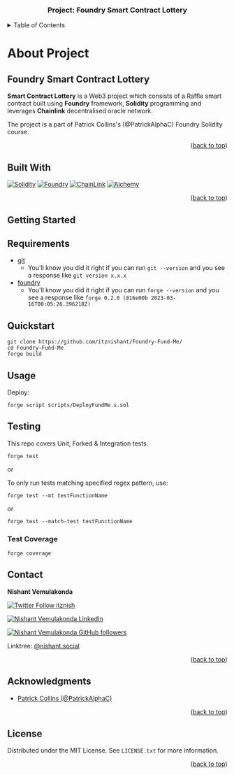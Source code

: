 <a name="readme-top"></a>

<!-- PROJECT INFO -->
<br />
<div>
  <h3 align="center">Project: Foundry Smart Contract Lottery </h3>
</div>

<details>
  <summary>Table of Contents</summary>
  <ol>
    <li>
      <a href="#about-project">About Project</a>
      <ul>
        <li><a href="#built-with">Built With</a></li>
      </ul>
    </li>
    <li>
      <a href="#getting-started">Getting Started</a>
      <ul>
        <li><a href="#requirements">Requirements</a></li>
      </ul>
    </li>
    <li><a href="#quickstart">Quickstart</a></li>
    <li><a href="#usage">Usage</a></li>
    <li><a href="#testing">Testing</a></li>
    <li><a href="#contact">Contact</a></li>
    <li><a href="#acknowledgments">Acknowledgments</a></li>
    <li><a href="#license">License</a></li>
  </ol>
</details>


<!-- ABOUT -->
# About Project

## Foundry Smart Contract Lottery 

**Smart Contract Lottery**  is a Web3 project which consists of a Raffle smart contract built using  **Foundry** framework,  **Solidity** programming and leverages **Chainlink** decentralised oracle network.

The project is a part of Patrick Collins's (@PatrickAlphaC) Foundry Solidity course.

<p align="right">(<a href="#readme-top">back to top</a>)</p>


## Built With

[![Solidity][soliditylang]][solidity-url]
[![Foundry][getfoundry]][foundry-url]
[![ChainLink][chain.link]][chainlink-url]
[![Alchemy][alchemy.com]][alchemy-url]

<p align="right">(<a href="#readme-top">back to top</a>)</p>


## Getting Started

## Requirements

- [git](https://git-scm.com/book/en/v2/Getting-Started-Installing-Git)
  - You'll know you did it right if you can run `git --version` and you see a response like `git version x.x.x`
- [foundry](https://getfoundry.sh/)
  - You'll know you did it right if you can run `forge --version` and you see a response like `forge 0.2.0 (816e00b 2023-03-16T00:05:26.396218Z)`

## Quickstart

```
git clone https://github.com/itznishant/Foundry-Fund-Me/
cd Foundry-Fund-Me
forge build
```

## Usage

Deploy:

```
forge script scripts/DeployFundMe.s.sol
```


## Testing

This repo covers Unit, Forked & Integration tests. 


```
forge test
```

or 


To only run tests matching specified regex pattern, use:

```
forge test --mt testFunctionName 
```
or
```
forge test --match-test testFunctionName
```

### Test Coverage

```
forge coverage
```

## Contact

**Nishant Vemulakonda**

[![Twitter Follow itznish](https://img.shields.io/twitter/follow/itznish?style=for-the-badge&logo=twitter&logoColor=white&labelColor=1DA1F2&color=1DA1F2)](https://twitter.com/itznish)

[![Nishant Vemulakonda LinkedIn](https://img.shields.io/badge/LinkedIn-0077B5?style=for-the-badge&logo=linkedin&logoColor=white)](https://in.linkedin.com/in/nishant-vemulakonda)

[![Nishant Vemulakonda GitHub followers](https://img.shields.io/github/followers/itznishant?label=GITHUB&style=for-the-badge&logo=github&logoColor=white&labelColor=black&color=blue)](https://github.com/itznishant/)

Linktree: [@nishant.social](https://linktr.ee/nishant.social)

<p align="right">(<a href="#readme-top">back to top</a>)</p>


## Acknowledgments

* [Patrick Collins (@PatrickAlphaC)](https://www.youtube.com/@PatrickAlphaC)

<p align="right">(<a href="#readme-top">back to top</a>)</p>

## License

Distributed under the MIT License. See `LICENSE.txt` for more information.

<p align="right">(<a href="#readme-top">back to top</a>)</p>


[soliditylang]: https://img.shields.io/badge/SOLIDITY-black?style=for-the-badge&logo=solidity&logoColor=white
[solidity-url]: https://soliditylang.org/
[getfoundry]: https://img.shields.io/badge/FOUNDRY-gray?style=for-the-badge&logo=foundry&logoColor=white
[foundry-url]: https://getfoundry.sh/
[chain.link]: https://img.shields.io/badge/CHAINLINK-darkblue?style=for-the-badge&logo=chainlink&logoColor=white
[chainlink-url]: https://chain.link/
[alchemy.com]: https://img.shields.io/badge/alchemy-4b43e8?style=for-the-badge&logo=alchemy&logoColor=white
[alchemy-url]: https://www.alchemy.com/
